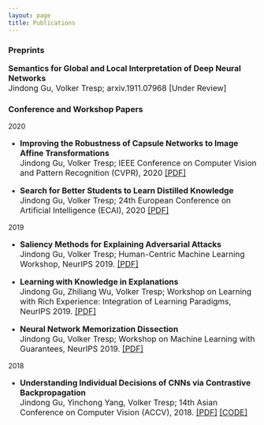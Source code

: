```yaml
---
layout: page
title: Publications
---
```

<h3>
<a name='pub'></a> Preprints
</h3>

<div class="media-body">
<p class="media-heading" style="font-size:16px">
 <strong>Semantics for Global and Local Interpretation of Deep Neural Networks</strong><br />
Jindong Gu, Volker Tresp; arxiv.1911.07968 [Under Review]
</p>
</div>


<h3>
    <a name='pub'></a> Conference and Workshop Papers
</h3>
2020
<ul>
<li> 
<p style="font-size:16px"> <strong> Improving the Robustness of Capsule Networks to Image Affine Transformations</strong><br />
          Jindong Gu, Volker Tresp; IEEE Conference on Computer Vision and Pattern Recognition <nobr> (CVPR), 2020 </nobr> <a href="https://arxiv.org/pdf/1911.07968.pdf">[PDF]</a>
</p>    
</li>
<li> 
 <p style="font-size:16px"> <strong> Search for Better Students to Learn Distilled Knowledge</strong><br />
          Jindong Gu, Volker Tresp; 24th European Conference on Artificial Intelligence <nobr> (ECAI), 2020 </nobr> <a href="https://arxiv.org/abs/2001.11612.pdf">[PDF]</a>
</p>
</li>
</ul>
2019 
<ul>
<li> 
<p style="font-size:16px"> <strong> Saliency Methods for Explaining Adversarial Attacks</strong><br />
          Jindong Gu, Volker Tresp; Human-Centric Machine Learning Workshop, NeurIPS 2019. <a href="https://arxiv.org/pdf/1908.08413.pdf">[PDF]</a>
</p>
</li>
<li> 
<p style="font-size:16px"> <strong> Learning with Knowledge in Explanations</strong><br />
          Jindong Gu, Zhiliang Wu, Volker Tresp; Workshop on Learning with Rich Experience: Integration of Learning Paradigms, NeurIPS 2019. <a href="https://drive.google.com/file/d/18Eyo7XIgJ1L5Toylnp-l1dvN7wMBOPSQ/view">[PDF]</a>
</p>
</li>
<li> 
 <p style="font-size:16px"> <strong> Neural Network Memorization Dissection</strong><br />
 Jindong Gu, Volker Tresp; Workshop on Machine Learning with Guarantees, NeurIPS 2019. <a href="https://arxiv.org/pdf/1911.09537.pdf">[PDF]</a>
 </p>
</li>
</ul>
2018
<ul>   
<li> 
<p style="font-size:16px"> <strong> Understanding Individual Decisions of CNNs via Contrastive Backpropagation</strong><br />
          Jindong Gu, Yinchong Yang, Volker Tresp; 14th Asian Conference on Computer Vision <nobr> (ACCV), 2018. </nobr> <a href="https://arxiv.org/pdf/1812.02100.pdf">[PDF]</a> <a href="https://github.com/JindongGu/Contrastive-LRP">[CODE]</a>
</p>
</li>
</ul>





